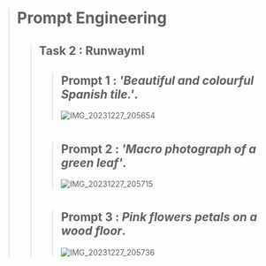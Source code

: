 > # **Prompt Engineering**
>> ## **Task 2 :** Runwayml
>>> ## **Prompt 1 :** _'Beautiful and colourful Spanish tile.'_.
>>> ![IMG_20231227_205654](https://github.com/abhishakejutur/Prompt-Engineering/assets/91953148/a5cf726c-28ca-432a-940a-230c28ba027a)
>> #
>>> ## **Prompt 2 :** _'Macro photograph of a green leaf'_.
>>> ![IMG_20231227_205715](https://github.com/abhishakejutur/Prompt-Engineering/assets/91953148/841bad41-aec8-4454-afff-5dcfb679e589)
>> #
>>> ## **Prompt 3 :** _Pink flowers petals on a wood floor_.
>>> ![IMG_20231227_205736](https://github.com/abhishakejutur/Prompt-Engineering/assets/91953148/79f72752-6124-41ba-83ee-349e8f0f7e14)
>> #
